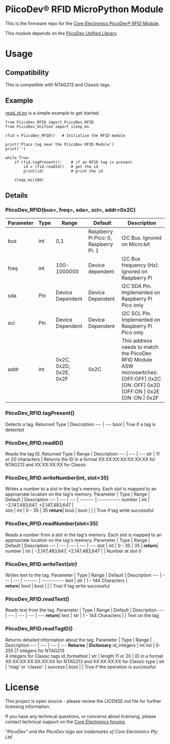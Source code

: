 # PiicoDev® RFID MicroPython Module

This is the firmware repo for the [Core Electronics PiicoDev® RFID Module](https://core-electronics.com.au/piicodev-rfid-module.html).

This module depends on the [PiicoDev Unified Library](https://github.com/CoreElectronics/CE-PiicoDev-Unified).

<!--See the Quickstart Guides for:
- [Micro:bit v2](https://core-electronics.com.au/tutorials/piicodev-ambient-light-sensor-veml6030-quickstart-guide-for-micro-bit.html)
- [Raspberry Pi Pico](https://core-electronics.com.au/tutorials/piicodev-ambient-light-sensor-veml6030-quickstart-guide-for-rpi-pico).
- [Raspberry Pi](https://core-electronics.com.au/tutorials/piicodev-raspberrypi/piicodev-ambient-light-sensor-veml6030-raspberry-pi-guide.html)
-->

# Usage
## Compatibility
This is compatible with NTAG213 and Classic tags.
## Example
[read_id.py](https://github.com/CoreElectronics/CE-PiicoDev-RFID-MicroPython-Module/blob/main/examples/read_id.py) is a simple example to get started.
```
from PiicoDev_RFID import PiicoDev_RFID
from PiicoDev_Unified import sleep_ms

rfid = PiicoDev_RFID()   # Initialise the RFID module

print('Place tag near the PiicoDev RFID Module')
print('')

while True:    
    if rfid.tagPresent():    # if an RFID tag is present
        id = rfid.readId()   # get the id
        print(id)            # print the id

    sleep_ms(100)
```
## Details
### PiicoDev_RFID(bus=, freq=, sda=, scl=, addr=0x2C)
Parameter | Type | Range | Default | Description
--- | --- | --- | --- | ---
bus | int | 0,1 | Raspberry Pi Pico: 0, Raspberry Pi: 1 | I2C Bus.  Ignored on Micro:bit
freq | int | 100-1000000 | Device dependent | I2C Bus frequency (Hz).  Ignored on Raspberry Pi
sda | Pin | Device Dependent | Device Dependent | I2C SDA Pin. Implemented on Raspberry Pi Pico only
scl | Pin | Device Dependent | Device Dependent | I2C SCL Pin. Implemented on Raspberry Pi Pico only
addr | int | 0x2C, 0x2D, 0x2E, 0x2F | 0x2C | This address needs to match the PiicoDev RFID Module ASW microswitches:<br>[OFF:OFF] 0x2C<br>[ON :OFF] 0x2D<br>[OFF:ON ] 0x2E<br>[ON :ON ] 0x2F

### PiicoDev_RFID.tagPresent()
Detects a tag.
Returned Type | Description
--- | ---
bool | True if a tag is detected

### PiicoDev_RFID.readID()
Reads the tag ID.
Returned Type | Range | Description
--- | --- | ---
str | 11 or 20 characters | Returns the ID in a format XX:XX:XX:XX:XX:XX:XX for NTAG213 and XX:XX:XX:XX for Classic

### PiicoDev_RFID.writeNumber(int, slot=35)
Writes a number to a slot in the tag's memory.  Each slot is mapped to an appropriate location on the tag's memory.
Parameter | Type | Range                          | Default                | Description
---       | ---  | ---                            | -------                | -----------
number    | int  | −2,147,483,647, +2,147,483,647 |       
slot      | int  | 0 - 35                         | 35
**return**|
bool      | bool |                                |                        | True if tag write successful

### PiicoDev_RFID.readNumber(slot=35)
Reads a number from a slot in the tag's memory.  Each slot is mapped to an appropriate location on the tag's memory.
Parameter | Type | Range                          | Default                | Description
---       | ---  | ---                            | ---                    | ---
slot      | int  | 0 - 35                         | 35                     | 
**return**|
number    | int  | −2,147,483,647, +2,147,483,647 |                        | Number at slot 0

### PiicoDev_RFID.writeText(str)
Writes text to the tag.
Parameter | Type | Range                          | Default                | Description
---       | ---  | ---                            | -------                | -----------
text      | str  | 1 - 144 Characters |       
**return**|
bool      | bool |                                |                        | True if tag write successful

### PiicoDev_RFID.readText()
Reads text from the tag.
Parameter | Type | Range                          | Default                | Description
---       | ---  | ---                            | ---                    | ---
**return**|
text      | str  | 1 - 144 Characters             |                        | Text on the tag

### PiicoDev_RFID.readTagID()
Returns detailed information about the tag.
Parameter | Type | Range | Description
--- | --- | --- | ---
**Returns** | **Dictionary**
id_integers | int list | 0-255 |7 integers for NTAG213<br>4 integers for Classic tags
id_formatted | str | length 11 or 20 | ID in a format XX:XX:XX:XX:XX:XX:XX for NTAG213 and XX:XX:XX:XX for Classic
type | str | 'ntag' or 'classic' | 
success | bool | | True if the operation is successful

# License
This project is open source - please review the LICENSE.md file for further licensing information.

If you have any technical questions, or concerns about licensing, please contact technical support on the [Core Electronics forums](https://forum.core-electronics.com.au/).

*\"PiicoDev\" and the PiicoDev logo are trademarks of Core Electronics Pty Ltd.*
